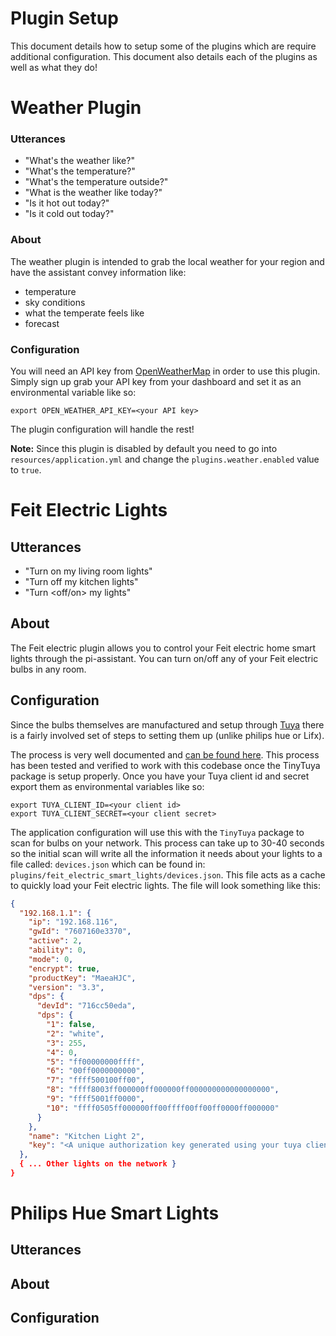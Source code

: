 # Plugin Setup

This document details how to setup some of the plugins which are require additional configuration. This document also
details each of the plugins as well as what they do!


# Weather Plugin

### Utterances

- "What's the weather like?"
- "What's the temperature?"
- "What's the temperature outside?"
- "What is the weather like today?"
- "Is it hot out today?"
- "Is it cold out today?"

### About

The weather plugin is intended to grab the local weather for your region and have the assistant convey information like:

- temperature
- sky conditions
- what the temperate feels like
- forecast

### Configuration

You will need an API key from [OpenWeatherMap](https://openweathermap.org/) in order to use this plugin. Simply sign up
grab your API key from your dashboard and set it as an environmental variable like so: 

```shell
export OPEN_WEATHER_API_KEY=<your API key>
```

The plugin configuration will handle the rest! 

**Note:** Since this plugin is disabled by default you need to go into `resources/application.yml` and change the `plugins.weather.enabled` value 
to `true`.

# Feit Electric Lights

## Utterances

- "Turn on my living room lights"
- "Turn off my kitchen lights"
- "Turn <off/on> my <insert room here> lights"

## About

The Feit electric plugin allows you to control your Feit electric home smart lights through the pi-assistant. You
can turn on/off any of your Feit electric bulbs in any room. 


## Configuration 
Since the bulbs themselves are manufactured and setup through
[Tuya](https://www.tuya.com/) there is a fairly involved set of steps to setting them up (unlike philips hue or Lifx).

The process is very well documented and [can be found here](https://github.com/jasonacox/tinytuya#tuya-device-preparation). This
process has been tested and verified to work with this codebase once the TinyTuya package is setup properly. Once
you have your Tuya client id and secret export them as environmental variables like so:

```shell
export TUYA_CLIENT_ID=<your client id>
export TUYA_CLIENT_SECRET=<your client secret>
```

The application configuration will use this with the `TinyTuya` package to scan for bulbs on your network. This process can
take up to 30-40 seconds so the initial scan will write all the information it needs about your lights to a file called: 
`devices.json` which can be found in: `plugins/feit_electric_smart_lights/devices.json`. This file acts as a cache to 
quickly load your Feit electric lights. The file will look something like this:

```json
{
  "192.168.1.1": {
    "ip": "192.168.116",
    "gwId": "7607160e3370",
    "active": 2,
    "ability": 0,
    "mode": 0,
    "encrypt": true,
    "productKey": "MaeaHJC",
    "version": "3.3",
    "dps": {
      "devId": "716cc50eda",
      "dps": {
        "1": false,
        "2": "white",
        "3": 255,
        "4": 0,
        "5": "ff00000000ffff",
        "6": "00ff0000000000",
        "7": "ffff500100ff00",
        "8": "ffff8003ff000000ff000000ff000000000000000000",
        "9": "ffff5001ff0000",
        "10": "ffff0505ff000000ff00ffff00ff00ff0000ff000000"
      }
    },
    "name": "Kitchen Light 2",
    "key": "<A unique authorization key generated using your tuya client id / secret>"
  },
  { ... Other lights on the network }
}
```

# Philips Hue Smart Lights

## Utterances

## About

## Configuration
